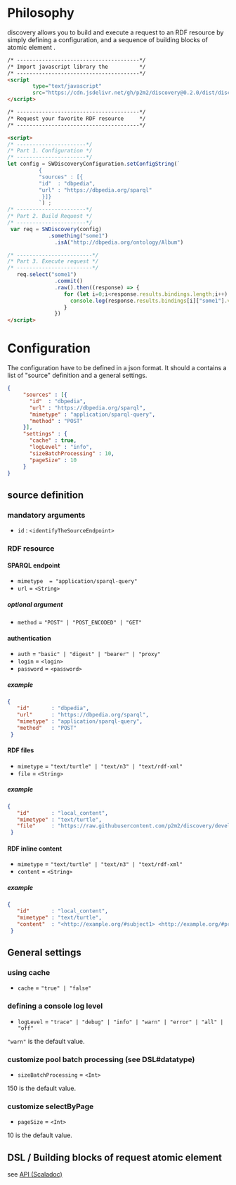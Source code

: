 # Philosophy

discovery allows you to build and execute a request to an RDF resource by simply defining 
a configuration, and a sequence of building blocks of atomic element .

```html 
/* ---------------------------------------*/
/* Import javascript library the          */
/* ---------------------------------------*/
<script 
        type="text/javascript" 
        src="https://cdn.jsdelivr.net/gh/p2m2/discovery@0.2.0/dist/discovery-web.min.js"> 
</script>

/* ---------------------------------------*/
/* Request your favorite RDF resource     */
/* ---------------------------------------*/

<script>
/* ----------------------*/
/* Part 1. Configuration */
/* ----------------------*/
let config = SWDiscoveryConfiguration.setConfigString(`
          {
          "sources" : [{
          "id"  : "dbpedia",
          "url" : "https://dbpedia.org/sparql"
           }]}
          `) ;
/* ----------------------*/
/* Part 2. Build Request */
/* ----------------------*/
 var req = SWDiscovery(config)
             .something("some1")
               .isA("http://dbpedia.org/ontology/Album")

/* ------------------------*/
/* Part 3. Execute request */
/* ------------------------*/
   req.select("some1")
               .commit()
               .raw().then((response) => {
                  for (let i=0;i<response.results.bindings.length;i++) {
                    console.log(response.results.bindings[i]["some1"].value);
                  }
               })
</script>
```

# Configuration

The configuration have to be defined in a json format. It should a contains a list of "source" definition and a general settings.

```json 
{
     "sources" : [{
       "id"  : "dbpedia",
       "url" : "https://dbpedia.org/sparql",
       "mimetype" : "application/sparql-query",
       "method" : "POST"
     }],
     "settings" : {
       "cache" : true,
       "logLevel" : "info",
       "sizeBatchProcessing" : 10,
       "pageSize" : 10
     }
}
```

## source definition

### mandatory arguments
 - `id`       : `<identifyTheSourceEndpoint>`

### RDF resource 

#### SPARQL endpoint

 - `mimetype  = "application/sparql-query"`
 - `url`      =  `<String>`

##### optional argument
 - `method`    = `"POST" | "POST_ENCODED" | "GET"`


#### authentication

- `auth`            = `"basic" | "digest" | "bearer" | "proxy"`
- `login`           = `<login>`
- `password`        = `<password>`

##### example

```json
{
   "id"       : "dbpedia",
   "url"      : "https://dbpedia.org/sparql",
   "mimetype" : "application/sparql-query",
   "method"   : "POST"
 }
```

#### RDF files
 - `mimetype`  = `"text/turtle" | "text/n3" | "text/rdf-xml"`
 - `file`   = `<String>`

##### example

```json
{
   "id"       : "local_content",
   "mimetype" : "text/turtle",
   "file"     : "https://raw.githubusercontent.com/p2m2/discovery/develop/shared/src/test/resources/metabo.ttl"
 } 
```

#### RDF inline content
 - `mimetype`  = `"text/turtle" | "text/n3" | "text/rdf-xml"`
 - `content`   = `<String>`

##### example

```json
{
   "id"       : "local_content",
   "mimetype" : "text/turtle",
   "content"  : "<http://example.org/#subject1> <http://example.org/#predicate1> <http://example.org/#object1> ."
 } 
```

## General settings

### using cache 
 - `cache`           = `"true" | "false"`

### defining a console log level 
 - `logLevel`        = `"trace" | "debug" | "info" | "warn" | "error" | "all" | "off"`

`"warn"` is the default value.

### customize pool batch processing (see DSL#datatype) 

 - `sizeBatchProcessing`  = `<Int>`
   
150 is the default value.
   
### customize selectByPage

 - `pageSize`             = `<Int>`
   
10 is the default value.
   

## DSL / Building blocks of request atomic element

see [API (Scaladoc)](./api/index.html)

